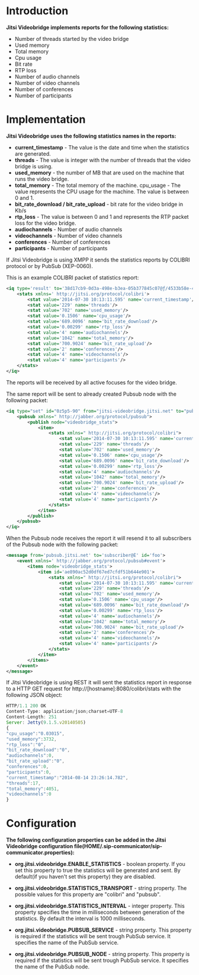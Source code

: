 Introduction
============
**Jitsi Videobridge implements reports for the following statistics:**

 * Number of threads started by the video bridge
 * Used memory
 * Total memory
 * Cpu usage
 * Bit rate
 * RTP loss
 * Number of audio channels
 * Number of video channels
 * Number of conferences
 * Number of participants

Implementation
==============
**Jitsi Videobridge uses the following statistics names in the reports:**

 * **current_timestamp** - The value is the date and time when the statistics are 
generated.
 * **threads** - The value is integer with the number of threads that the video bridge 
is using. 
 * **used_memory** - the number of MB that are used on the machine that runs the video 
bridge. 
 * **total_memory** - The total memory of the machine.
cpu_usage - The value represents the CPU usage for the machine. The value is 
between 0 and 1.
 * **bit_rate_download / bit_rate_upload** -  bit rate for the video bridge in Kb/s
 * **rtp_loss** - The value is between 0 and 1 and represents the RTP packet loss for 
the video bridge.
 * **audiochannels** - Number of audio channels
 * **videochannels** - Number of video channels
 * **conferences** - Number of conferences
 * **participants** - Number of participants

If Jitsi Videobridge is using XMPP it sends the statistics reports by COLIBRI 
protocol or by PubSub (XEP-0060).

This is an example COLIBRI packet of statistics report:
```xml
<iq type='result' to='38d17cb9-0d3a-498e-b3ea-05b377845c07@ƒ/4533b58e-409f-4f6b-9268-f335b4430ba6' from='jitsi-videobridge.jitsi.net' id='u4Fc8-16' xmlns='jabber:client'>
	<stats xmlns=' http://jitsi.org/protocol/colibri'>
		<stat value='2014-07-30 10:13:11.595' name='current_timestamp'/>
		<stat value='229' name='threads'/>
		<stat value='702' name='used_memory'/>
		<stat value='0.1506' name='cpu_usage'/>
		<stat value='689.0096' name='bit_rate_download'/>
		<stat value='0.00299' name='rtp_loss'/>
		<stat value='4' name='audiochannels'/>
		<stat value='1042' name='total_memory'/>
		<stat value='700.9024' name='bit_rate_upload'/>
		<stat value='2' name='conferences'/>
		<stat value='4' name='videochannels'/>
		<stat value='4' name='participants'/>
	</stats>
</iq>
```

The reports will be received by all active focuses for the video bridge.

The same report will be sent to already created Pubsub node with the following 
packet:
```xml
<iq type="set" id="0z5p5-90" from="jitsi-videobridge.jitsi.net" to="pubsub.jitsi.net">
	<pubsub xmlns=" http://jabber.org/protocol/pubsub">
		<publish node="videobridge_stats">
			<item>
				<stats xmlns=" http://jitsi.org/protocol/colibri">
					<stat value='2014-07-30 10:13:11.595' name='current_timestamp'/>
					<stat value='229' name='threads'/>
					<stat value='702' name='used_memory'/>
					<stat value='0.1506' name='cpu_usage'/>
					<stat value='689.0096' name='bit_rate_download'/>
					<stat value='0.00299' name='rtp_loss'/>
					<stat value='4' name='audiochannels'/>
					<stat value='1042' name='total_memory'/>
					<stat value='700.9024' name='bit_rate_upload'/>
					<stat value='2' name='conferences'/>
					<stat value='4' name='videochannels'/>
					<stat value='4' name='participants'/>
				</stats>
			</item>
		</publish>
	</pubsub>
</iq>
```

When the Pubsub node receives the report it will resend it to all subscribers of
the Pubsub node with the following packet:
```xml
<message from='pubsub.jitsi.net' to='subscriber@É' id='foo'>
	<event xmlns=' http://jabber.org/protocol/pubsub#event'>
		<items node='videobridge_stats'>
			<item id='ae890ac52d0df67ed7cfdf51b644e901'>
				<stats xmlns=" http://jitsi.org/protocol/colibri">
					<stat value='2014-07-30 10:13:11.595' name='current_timestamp'/>
					<stat value='229' name='threads'/>
					<stat value='702' name='used_memory'/>
					<stat value='0.1506' name='cpu_usage'/>
					<stat value='689.0096' name='bit_rate_download'/>
					<stat value='0.00299' name='rtp_loss'/>
					<stat value='4' name='audiochannels'/>
					<stat value='1042' name='total_memory'/>
					<stat value='700.9024' name='bit_rate_upload'/>
					<stat value='2' name='conferences'/>
					<stat value='4' name='videochannels'/>
					<stat value='4' name='participants'/>
				</stats>
			</item>
		</items>
	</event>
</message>
```

If Jitsi Videobridge is using REST it will sent the statistics report 
in response to a HTTP GET request for http://[hostname]:8080/colibri/stats 
with the following JSON object: 
```javascript
HTTP/1.1 200 OK
Content-Type: application/json;charset=UTF-8
Content-Length: 251
Server: Jetty(9.1.5.v20140505)
{
"cpu_usage":"0.03015",
"used_memory":3732,
"rtp_loss":"0",
"bit_rate_download":"0",
"audiochannels":0,
"bit_rate_upload":"0",
"conferences":0,
"participants":0,
"current_timestamp":"2014-08-14 23:26:14.782",
"threads":17,
"total_memory":4051,
"videochannels":0
}
```

Configuration
==============
**The following configuration properties can be added in the Jitsi Videobridge configuration file(HOME/.sip-communicator/sip-communicator.properties):**

 * **org.jitsi.videobridge.ENABLE_STATISTICS** - boolean property. 
If you set this property to true the statistics will be generated and sent. By 
default(if you haven't set this property) they are disabled.

 * **org.jitsi.videobridge.STATISTICS_TRANSPORT** - string property. 
The possible values for this property are "colibri" and "pubsub".
 * **org.jitsi.videobridge.STATISTICS_INTERVAL** - integer property. 
This property specifies the time in milliseconds between generation of the 
statistics. By default the interval is 1000 milliseconds.
 * **org.jitsi.videobridge.PUBSUB_SERVICE** - string property. 
This property is required if the statistics will be sent trough PubSub service. 
It specifies the name of the PubSub service.
 * **org.jitsi.videobridge.PUBSUB_NODE** - string property. 
This property is required if the statistics will be sent trough PubSub service. 
It specifies the name of the PubSub node.
